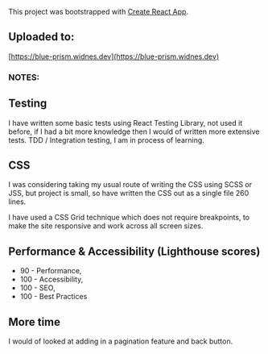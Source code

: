This project was bootstrapped with [Create React App](https://github.com/facebook/create-react-app).

## Uploaded to:

[https://blue-prism.widnes.dev](https://blue-prism.widnes.dev)

### NOTES:

## Testing

I have written some basic tests using React Testing Library, not used it before, if I had a bit more knowledge then I would of written more extensive tests. TDD / Integration testing, I am in process of learning.

## CSS

I was considering taking my usual route of writing the CSS using SCSS or JSS, but project is small, so have written the CSS out as a single file 260 lines.

I have used a CSS Grid technique which does not require breakpoints, to make the site responsive and work across all screen sizes.

## Performance & Accessibility (Lighthouse scores)

- 90 - Performance,
- 100 - Accessibility,
- 100 - SEO,
- 100 - Best Practices

## More time

I would of looked at adding in a pagination feature and back button.
